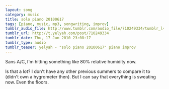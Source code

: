 ```yaml
---
layout: song
category: music
title: solo piano 20100617
tags: [piano, music, mp3, songwriting, improv]
tumblr_audio_file: http://www.tumblr.com/audio_file/710249334/tumblr_l46zhtwY0d1qzo4ep
tumblr_url: http://t.yelyah.com/post/710249334
tumblr_date: Thu, 17 Jun 2010 23:08:17
tumblr_type: audio
tumblr_teaser: yelyah - "solo piano 20100617" piano improv
---
```

Sans A/C, I'm hitting something like 80% relative humidity now.

Is that a lot? I don't have any other previous summers to compare it to (didn't own a hygrometer then). But I can say that everything is sweating now. Even the floors.
